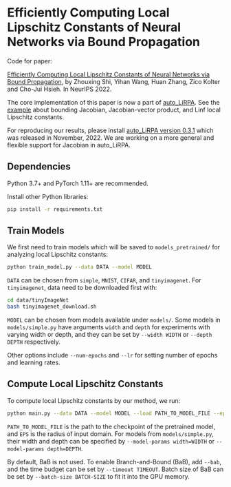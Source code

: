 # Efficiently Computing Local Lipschitz Constants of Neural Networks via Bound Propagation

Code for paper:

[Efficiently Computing Local Lipschitz Constants of Neural Networks via Bound Propagation](https://arxiv.org/abs/2210.07394),
by Zhouxing Shi, Yihan Wang, Huan Zhang, Zico Kolter and Cho-Jui Hsieh. In NeurIPS 2022.

The core implementation of this paper is now a part of [auto_LiRPA](https://github.com/Verified-Intelligence/auto_LiRPA).
See the [example](https://github.com/Verified-Intelligence/auto_LiRPA/blob/master/examples/vision/jacobian.py) about bounding Jacobian, Jacobian-vector product, and Linf local Lipschitz constants.

For reproducing our results, please install [auto\_LiRPA version 0.3.1](https://github.com/Verified-Intelligence/auto_LiRPA/tree/d2592c13198e0eb536967186758c264604b59539) which was released in November, 2022. 
We are working on a more general and flexible support for Jacobian in auto\_LiRPA.

## Dependencies

Python 3.7+ and PyTorch 1.11+ are recommended.

Install other Python libraries:
```bash
pip install -r requirements.txt
```

## Train Models

We first need to train models which will be saved to `models_pretrained/`
for analyzing local Lipschitz constants:
```bash
python train_model.py --data DATA --model MODEL
```

`DATA` can be chosen from `simple`, `MNIST`, `CIFAR`, and `tinyimagenet`.
For `tinyimagenet`, data need to be downloaded first with:
```bash
cd data/tinyImageNet
bash tinyimagenet_download.sh
```

`MODEL` can be chosen from models available under `models/`.
Some models in `models/simple.py` have arguments `width` and `depth` for experiments
with varying width or depth, and they can be set by `--width WIDTH` or `--depth DEPTH` respectively.

Other options include `--num-epochs` and `--lr` for setting number of epochs and learning rates.

## Compute Local Lipschitz Constants

To compute local Lipschitz constants by our method, we run:
```bash
python main.py --data DATA --model MODEL --load PATH_TO_MODEL_FILE --eps EPS
```
`PATH_TO_MODEL_FILE` is the path to the checkpoint of the pretrained model, and `EPS`
is the radius of input domain. For models from `models/simple.py`, their width and depth
can be specified by `--model-params width=WIDTH` or `--model-params depth=DEPTH`.

By default, BaB is not used. To enable Branch-and-Bound (BaB), add `--bab`, and the time
budget can be set by `--timeout TIMEOUT`. Batch size of BaB can be set by `--batch-size BATCH-SIZE`
to fit it into the GPU memory.
